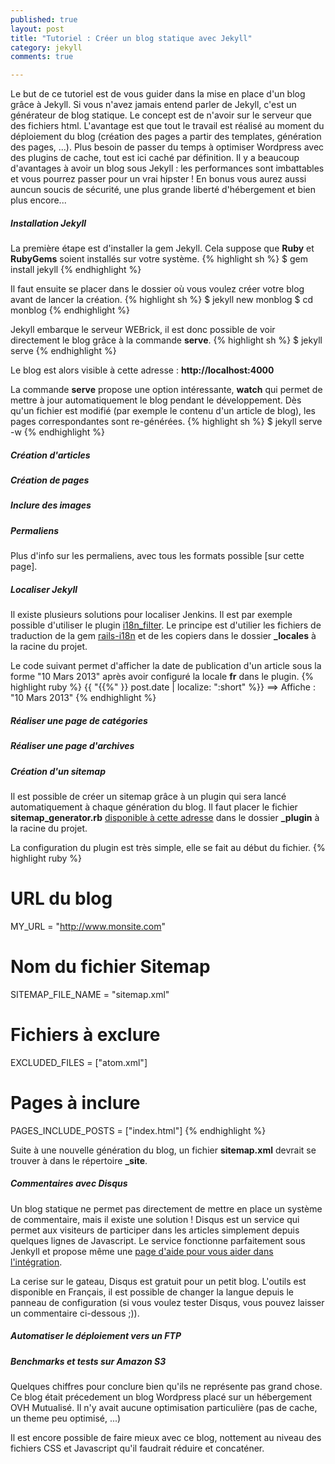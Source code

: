 ```yaml
---
published: true
layout: post
title: "Tutoriel : Créer un blog statique avec Jekyll"
category: jekyll
comments: true

---
```


Le but de ce tutoriel est de vous guider dans la mise en place d'un blog grâce à Jekyll. Si vous n'avez jamais entend parler de Jekyll, c'est un générateur de blog statique. Le concept est de n'avoir sur le serveur que des fichiers html. L'avantage est que tout le travail est réalisé au moment du déploiement du blog (création des pages a partir des templates, génération des pages, ...). Plus besoin de passer du temps à optimiser Wordpress avec des plugins de cache, tout est ici caché par définition. Il y a beaucoup d'avantages à avoir un blog sous Jekyll : les performances sont imbattables et vous pourrez passer pour un vrai hipster ! En bonus vous aurez aussi auncun soucis de sécurité, une plus grande liberté d'hébergement et bien plus encore...

<!--more-->
##### Installation Jekyll
La première étape est d'installer la gem Jekyll. Cela suppose que **Ruby** et **RubyGems** soient installés sur votre système.
{% highlight sh %}
$ gem install jekyll
{% endhighlight %}

Il faut ensuite se placer dans le dossier où vous voulez créer votre blog avant de lancer la création.
{% highlight sh %}
$ jekyll new monblog
$ cd monblog
{% endhighlight %}

Jekyll embarque le serveur WEBrick, il est donc possible de voir directement le blog grâce à la commande **serve**.
{% highlight sh %}
$ jekyll serve
{% endhighlight %}

Le blog est alors visible à cette adresse : **http://localhost:4000**

La commande **serve** propose une option intéressante, **watch** qui permet de mettre à jour automatiquement le blog pendant le développement. Dès qu'un fichier est modifié (par exemple le contenu d'un article de blog), les pages correspondantes sont re-générées.
{% highlight sh %}
$ jekyll serve -w
{% endhighlight %}

##### Création d'articles

##### Création de pages

##### Inclure des images

##### Permaliens

Plus d'info sur les permaliens, avec tous les formats possible [sur cette page].

##### Localiser Jekyll
Il existe plusieurs solutions pour localiser Jenkins. Il est par exemple possible d'utiliser le plugin [i18n_filter](https://github.com/gacha/gacha.id.lv/blob/master/_plugins/i18n_filter.rb). Le principe est d'utilier les fichiers de traduction de la gem [rails-i18n](https://github.com/svenfuchs/rails-i18n/tree/master/rails/locale) et de les copiers dans le dossier **\_locales** à la racine du projet.

Le code suivant permet d'afficher la date de publication d'un article sous la forme "10 Mars 2013" après avoir configuré la locale **fr** dans le plugin.
{% highlight ruby %}
{{ "{{%" }} post.date | localize: ":short" %}}
==> Affiche : "10 Mars 2013"
{% endhighlight %}

##### Réaliser une page de catégories

##### Réaliser une page d'archives

##### Création d'un sitemap
Il est possible de créer un sitemap grâce à un plugin qui sera lancé automatiquement à chaque génération du blog. Il faut placer le fichier **sitemap_generator.rb** [disponible à cette adresse](https://github.com/kinnetica/jekyll-plugins/blob/master/sitemap_generator.rb) dans le dossier **_plugin** à la racine du projet.

La configuration du plugin est très simple, elle se fait au début du fichier.
{% highlight ruby %}
# URL du blog
MY_URL = "http://www.monsite.com"

# Nom du fichier Sitemap
SITEMAP_FILE_NAME = "sitemap.xml"

# Fichiers à exclure
EXCLUDED_FILES = ["atom.xml"]

# Pages à inclure
PAGES_INCLUDE_POSTS = ["index.html"]
{% endhighlight %}

Suite à une nouvelle génération du blog, un fichier **sitemap.xml** devrait se trouver à dans le répertoire **_site**.

##### Commentaires avec Disqus
Un blog statique ne permet pas directement de mettre en place un système de commentaire, mais il existe une solution ! Disqus est un service qui permet aux visiteurs de participer dans les articles simplement depuis quelques lignes de Javascript. Le service fonctionne parfaitement sous Jenkyll et propose même une [page d'aide pour vous aider dans l'intégration](http://help.disqus.com/customer/portal/articles/472138-jekyll-installation-instructions).

La cerise sur le gateau, Disqus est gratuit pour un petit blog. L'outils est disponible en Français, il est possible de changer la langue depuis le panneau de configuration (si vous voulez tester Disqus, vous pouvez laisser un commentaire ci-dessous ;)).

##### Automatiser le déploiement vers un FTP

##### Benchmarks et tests sur Amazon S3
Quelques chiffres pour conclure bien qu'ils ne représente pas grand chose. Ce blog était précedement un blog Wordpress placé sur un hébergement OVH Mutualisé. Il n'y avait aucune optimisation particulière (pas de cache, un theme peu optimisé, ...)


Il est encore possible de faire mieux avec ce blog, nottement au niveau des fichiers CSS et Javascript qu'il faudrait réduire et concaténer.
